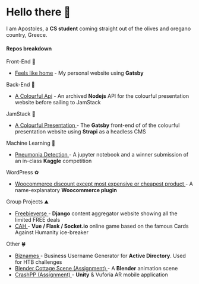# Hello there 👋

I am Apostoles, a **CS student** coming straight out of the olives and oregano country, Greece. 

#### Repos breakdown

Front-End 🌹 
- <a href="https://github.com/Kalovelo/feels-like-home" target="_blank">Feels like home</a> - My personal website using **Gatsby**


Back-End 🍁
- <a href="https://github.com/Kalovelo/a-colourful-api" target="_blank">A Colourful Api</a> - An archived **Nodejs** API for the colourful presentation website before sailing to JamStack


JamStack 🎄
- <a href="https://github.com/Kalovelo/colourful-presentation" target="_blank"> A Colourful Presentation </a> -  The **Gatsby** front-end of of the colourful presentation website using **Strapi** as a headless CMS

Machine Learning 🌳
- <a href="https://github.com/Kalovelo/pneumonia-detection-kaggle" target="_blank"> Pneumonia Detection </a> - A jupyter notebook and a winner submission of an in-class **Kaggle** competition 


WordPress ✿
- <a href="https://github.com/Kalovelo/woocommerce-discount-except-most-expensive-or-cheapest-product" target="_blank">Woocommerce discount except most expensive or cheapest product </a> - A name-explanatory **Woocommerce plugin**

Group Projects ⛰️
- <a href="https://github.com/TricoreGr/freebieverse" target="_blank"> Freebieverse </a> - **Django** content aggregator website showing all the limited FREE deals  
- <a href="https://github.com/TricoreGr/CAH" target="_blank"> CAH </a> - **Vue / Flask / Socket.io** online game based on the famous Cards Against Humanity ice-breaker

Other 🍀
- <a href="https://github.com/Kalovelo/biznames" target="_blank">Biznames </a> - Business Username Generator for **Active Directory**. Used for HTB challenges  
- <a href="https://github.com/Kalovelo/blender-cottage-scene" target="_blank">Blender Cottage Scene (Assignment) </a> - A **Blender** animation scene   
- <a href="https://github.com/Kalovelo/biznames" target="_blank">CrashPP (Assignment) </a> - **Unity** & Vuforia AR mobile application  
